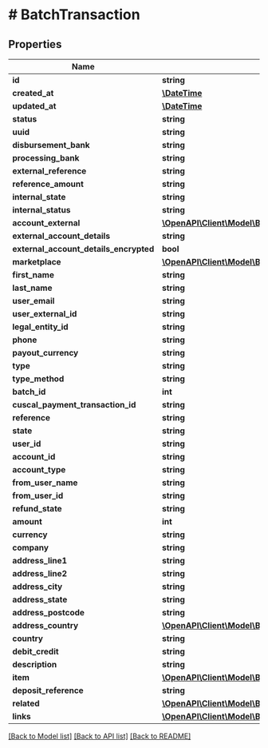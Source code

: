 # # BatchTransaction

## Properties

Name | Type | Description | Notes
------------ | ------------- | ------------- | -------------
**id** | **string** |  | [optional]
**created_at** | [**\DateTime**](\DateTime.md) |  | [optional]
**updated_at** | [**\DateTime**](\DateTime.md) |  | [optional]
**status** | **string** |  | [optional]
**uuid** | **string** |  | [optional]
**disbursement_bank** | **string** |  | [optional]
**processing_bank** | **string** |  | [optional]
**external_reference** | **string** |  | [optional]
**reference_amount** | **string** |  | [optional]
**internal_state** | **string** |  | [optional]
**internal_status** | **string** |  | [optional]
**account_external** | [**\OpenAPI\Client\Model\BatchTransactionAccountExternal**](BatchTransactionAccountExternal.md) |  | [optional]
**external_account_details** | **string** |  | [optional]
**external_account_details_encrypted** | **bool** |  | [optional]
**marketplace** | [**\OpenAPI\Client\Model\BatchTransactionMarketplace**](BatchTransactionMarketplace.md) |  | [optional]
**first_name** | **string** |  | [optional]
**last_name** | **string** |  | [optional]
**user_email** | **string** |  | [optional]
**user_external_id** | **string** |  | [optional]
**legal_entity_id** | **string** |  | [optional]
**phone** | **string** |  | [optional]
**payout_currency** | **string** |  | [optional]
**type** | **string** |  | [optional]
**type_method** | **string** |  | [optional]
**batch_id** | **int** |  | [optional]
**cuscal_payment_transaction_id** | **string** |  | [optional]
**reference** | **string** |  | [optional]
**state** | **string** |  | [optional]
**user_id** | **string** |  | [optional]
**account_id** | **string** |  | [optional]
**account_type** | **string** |  | [optional]
**from_user_name** | **string** |  | [optional]
**from_user_id** | **string** |  | [optional]
**refund_state** | **string** |  | [optional]
**amount** | **int** |  | [optional]
**currency** | **string** |  | [optional]
**company** | **string** |  | [optional]
**address_line1** | **string** |  | [optional]
**address_line2** | **string** |  | [optional]
**address_city** | **string** |  | [optional]
**address_state** | **string** |  | [optional]
**address_postcode** | **string** |  | [optional]
**address_country** | [**\OpenAPI\Client\Model\BatchTransactionAddressCountry**](BatchTransactionAddressCountry.md) |  | [optional]
**country** | **string** |  | [optional]
**debit_credit** | **string** |  | [optional]
**description** | **string** |  | [optional]
**item** | [**\OpenAPI\Client\Model\BatchTransactionItem**](BatchTransactionItem.md) |  | [optional]
**deposit_reference** | **string** |  | [optional]
**related** | [**\OpenAPI\Client\Model\BatchTransactionRelated**](BatchTransactionRelated.md) |  | [optional]
**links** | [**\OpenAPI\Client\Model\BatchTransactionLinks**](BatchTransactionLinks.md) |  | [optional]

[[Back to Model list]](../../README.md#models) [[Back to API list]](../../README.md#endpoints) [[Back to README]](../../README.md)
